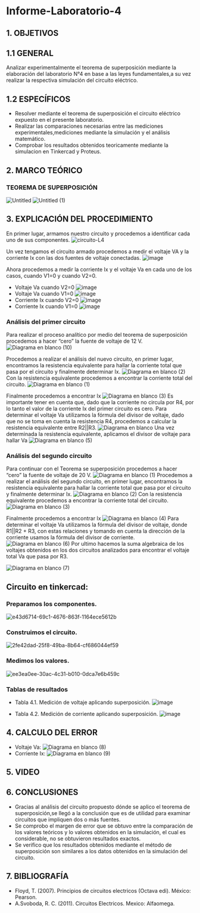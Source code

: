 # Informe-Laboratorio-4
## 1. OBJETIVOS
  ## 1.1 GENERAL
  Analizar experimentalmente el teorema de superposición mediante la elaboración del laboratorio N°4 en base a las leyes fundamentales,a su vez realizar la respectiva simulación del circuito eléctrico.
  
  ## 1.2 ESPECÍFICOS  
  * Resolver mediante el teorema de superposición el circuito eléctrico expuesto en el presente laboratorio.
  * Realizar las comparaciones necesarias entre las mediciones experimentales,mediciones mediante la simulación y el análisis matemático.
  * Comprobar los resultados obtenidos teoricamente mediante la simulacion en Tinkercad y Proteus.
## 2. MARCO TEÓRICO
### TEOREMA DE SUPERPOSICIÓN
![Untitled](https://user-images.githubusercontent.com/93666408/147167988-d2bb93ef-87e1-4efc-a01f-41721b6cb63d.jpg)
![Untitled (1)](https://user-images.githubusercontent.com/93666408/147170971-54e377f0-3e4f-430d-bff4-7996b0665da2.jpg)

## 3. EXPLICACIÓN DEL PROCEDIMIENTO
En primer lugar, armamos nuestro circuito y procedemos a identificar cada uno de sus componentes.
![circuito-L4](https://user-images.githubusercontent.com/93681159/147176618-91ba0c32-9177-4b47-8acd-1895cbf70e15.jpeg)

Un vez tengamos el circuito armado procedemos a medir el voltaje VA y la corriente Ix con las dos fuentes de voltaje conectadas. 
![image](https://user-images.githubusercontent.com/93681159/147130054-78681cb2-a315-449f-b1b2-9a9e79cb6eac.png)

Ahora procedemos a medir la corriente Ix y el voltaje Va en cada uno de los casos, cuando V1=0 y cuando V2=0.
* Voltaje Va cuando V2=0
![image](https://user-images.githubusercontent.com/93681159/147186838-2d901908-f103-435e-9a25-964d22aa272e.png)
* Voltaje Va cuando V1=0
![image](https://user-images.githubusercontent.com/93681159/147186307-93a63297-effb-4c64-a14d-24cbeed524b3.png)
* Corriente Ix cuando V2=0
![image](https://user-images.githubusercontent.com/93681159/147186459-fd37ff3c-c0e8-4a73-a265-9e8fadd532e0.png)
* Corriente Ix cuando V1=0
![image](https://user-images.githubusercontent.com/93681159/147186538-375fcaf5-c42b-4945-87a5-8ee43eafccff.png)
### Análisis del primer circuito
Para realizar el proceso analítico por medio del teorema de superposición procedemos a hacer “cero” la fuente de voltaje de 12 V.
![Diagrama en blanco (10)](https://user-images.githubusercontent.com/93681159/147187903-d9acfed0-7cea-4132-85c6-d67044fd60c8.jpeg)

Procedemos a realizar el análisis del nuevo circuito, en primer lugar, encontramos la resistencia equivalente para hallar la corriente total que pasa por el circuito y finalmente determinar Ix.
![Diagrama en blanco (2)](https://user-images.githubusercontent.com/93681159/147136183-1202071e-a53c-4c17-8fe5-b9b8da08159e.jpeg)
Con la resistencia equivalente procedemos a encontrar la corriente total del circuito. 
![Diagrama en blanco (1)](https://user-images.githubusercontent.com/93681159/147136042-ef4f5f70-55f2-4c98-bc5b-b6a2c02eb045.jpeg)

Finalmente procedemos a encontrar Ix
![Diagrama en blanco (3)](https://user-images.githubusercontent.com/93681159/147136752-2d404ba0-cd1a-4d0a-95e7-9b67d591e99e.jpeg)
Es importante tener en cuenta que, dado que la corriente no circula por R4, por lo tanto el valor de la corriente Ix del primer circuito es cero.
Para determinar el voltaje Va utilizamos la fórmula del divisor de voltaje, dado que no se toma en cuenta la resistencia R4, procedemos a calcular la resistencia equivalente entre R2||R3.
![Diagrama en blanco](https://user-images.githubusercontent.com/93681159/147176677-399afb6b-ffc1-470e-9d5b-13b3f3815f84.jpeg)
Una vez determinada la resistencia equivalente, aplicamos el divisor de voltaje para hallar Va
![Diagrama en blanco (5)](https://user-images.githubusercontent.com/93681159/147178036-29d71d89-9183-4c95-9a2c-01b833855b5a.jpeg)
### Análisis del segundo circuito
Para continuar con el Teorema se superposición procedemos a hacer “cero” la fuente de voltaje de 20 V.
![Diagrama en blanco (1)](https://user-images.githubusercontent.com/93681159/147137603-51b4ec8b-efc9-4fda-92ab-40ce458f4e21.jpeg)
Procedemos a realizar el análisis del segundo circuito, en primer lugar, encontramos la resistencia equivalente para hallar la corriente total que pasa por el circuito y finalmente determinar Ix.
![Diagrama en blanco (2)](https://user-images.githubusercontent.com/93681159/147138447-a4e0617d-2de5-41bc-8da9-aa6b7b91ff29.jpeg)
Con la resistencia equivalente procedemos a encontrar la corriente total del circuito.
![Diagrama en blanco (3)](https://user-images.githubusercontent.com/93681159/147138862-fb5c2c3b-d6bf-4f9b-9442-0605222ca952.jpeg)

Finalmente procedemos a encontrar Ix
![Diagrama en blanco (4)](https://user-images.githubusercontent.com/93681159/147139919-76537ef7-1720-41a9-b640-8502e70df87b.jpeg)
Para determinar el voltaje Va utilizamos la fórmula del divisor de voltaje, donde R1||R2 + R3, con estas relaciones y tomando en cuenta la dirección de la corriente usamos la fórmula del divisor de corriente.
![Diagrama en blanco (6)](https://user-images.githubusercontent.com/93681159/147178599-56b1ed70-e642-4d17-99e3-3f0256e2955c.jpeg)
Por ultimo hacemos la suma algebraica de los voltajes obtenidos en los dos circuitos analizados para encontrar el voltaje total Va que pasa por R3.

![Diagrama en blanco (7)](https://user-images.githubusercontent.com/93681159/147179138-e6978bf5-70b2-434a-8674-c4642dd91a8b.jpeg)
## Circuito en tinkercad:
### Preparamos los componentes.
![e43d6714-69c1-4676-863f-1164ece5612b](https://user-images.githubusercontent.com/93893919/147180848-0f921fac-5ae3-4328-924a-e19b76a8ad3e.jpg)
### Construimos el circuito.
![2fe42dad-25f8-49ba-8b64-cf686044ef59](https://user-images.githubusercontent.com/93893919/147180885-b617223b-8ced-45e4-ad91-9f659941c0c0.jpg)
### Medimos los valores.
![ee3ea0ee-30ac-4c31-b010-0dca7e6b459c](https://user-images.githubusercontent.com/93893919/147180938-6f54365a-28f2-45ee-a714-4f0dbfa9bef8.jpg)
### Tablas de resultados
* Tabla 4.1. Medición de voltaje aplicando superposición.
![image](https://user-images.githubusercontent.com/93681159/147183948-20d15ab3-6534-4692-8962-fdb237f034e1.png)

* Tabla 4.2. Medición de corriente aplicando superposición.
![image](https://user-images.githubusercontent.com/93681159/147184025-c17f7629-43c7-443f-8b75-de94a73c37fe.png)

## 4. CALCULO DEL ERROR
* Voltaje Va:
![Diagrama en blanco (8)](https://user-images.githubusercontent.com/93681159/147181534-a93d9822-19ee-4063-b3e3-26e342882a88.jpeg)
* Corriente Ix:
![Diagrama en blanco (9)](https://user-images.githubusercontent.com/93681159/147181690-19b9efd2-32c1-486f-9e1c-fde74a228fac.jpeg)
## 5. VIDEO
## 6. CONCLUSIONES
* Gracias al análisis del circuito propuesto dónde se aplico el teorema de superposición,se llegó a la conclusión que es de utilidad para examinar circuitos que impliquen dos o más fuentes.
* Se comprobo el margen de error que se obtuvo entre la comparación de los valores teóricos y lo valores obtenidos en la simulación, el cual es considerable, no se obtuvieron resultados exactos.
* Se verifico que los resultados obtenidos mediante el método de superposición son similares a los datos obtenidos en la simulación del circuito.
## 7. BIBLIOGRAFÍA 
* Floyd, T. (2007). Principios de circuitos electricos (Octava edi). México: Pearson.
* A.Svoboda, R. C. (2011). Circuitos Electricos. Mexico: Alfaomega.

